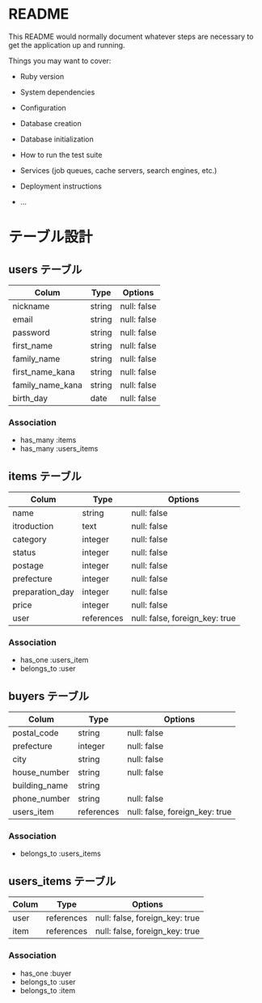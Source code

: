 # README

This README would normally document whatever steps are necessary to get the
application up and running.

Things you may want to cover:

* Ruby version

* System dependencies

* Configuration

* Database creation

* Database initialization

* How to run the test suite

* Services (job queues, cache servers, search engines, etc.)

* Deployment instructions

* ...

# テーブル設計

## users テーブル

| Colum            | Type       | Options                        |
| ---------------- | ---------- | ------------------------------ |
| nickname         | string     | null: false                    |
| email            | string     | null: false                    |
| password         | string     | null: false                    |
| first_name       | string     | null: false                    |
| family_name      | string     | null: false                    |
| first_name_kana  | string     | null: false                    |
| family_name_kana | string     | null: false                    |
| birth_day        | date       | null: false                    |

### Association

- has_many :items
- has_many :users_items

## items テーブル

| Colum           | Type       | Options                        |
| --------------- | ---------- | ------------------------------ |
| name            | string     | null: false                    |
| itroduction     | text       | null: false                    |
| category        | integer    | null: false                    |
| status          | integer    | null: false                    |
| postage         | integer    | null: false                    |
| prefecture      | integer    | null: false                    |
| preparation_day | integer    | null: false                    |
| price           | integer    | null: false                    |
| user            | references | null: false, foreign_key: true |

### Association

- has_one :users_item
- belongs_to :user

## buyers テーブル

| Colum           | Type       | Options                        |
| --------------- | ---------- | ------------------------------ |
| postal_code     | string     | null: false                    |
| prefecture      | integer    | null: false                    |
| city            | string     | null: false                    |
| house_number    | string     | null: false                    |
| building_name   | string     |                                |
| phone_number    | string     | null: false                    |
| users_item      | references | null: false, foreign_key: true |

### Association

- belongs_to :users_items

## users_items テーブル

| Colum           | Type       | Options                        |
| --------------- | ---------- | ------------------------------ |
| user            | references | null: false, foreign_key: true |
| item            | references | null: false, foreign_key: true |

### Association

- has_one :buyer
- belongs_to :user
- belongs_to :item